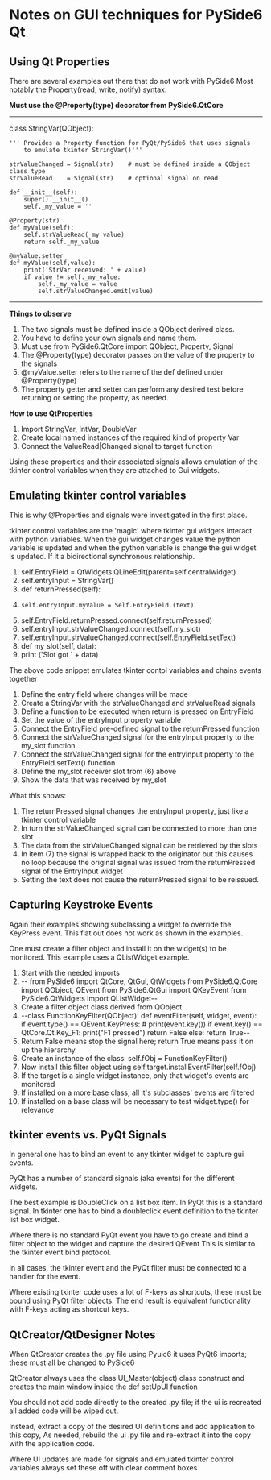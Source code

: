 # Notes on GUI techniques for PySide6 Qt 

## Using Qt Properties

There are several examples out there that do not work with PySide6
Most notably the Property(read, write, notify) syntax.

**Must use the @Property(type) decorator from PySide6.QtCore**

---
class StringVar(QObject):

    ''' Provides a Property function for PyQt/PySide6 that uses signals
        to emulate tkinter StringVar()'''

    strValueChanged = Signal(str)    # must be defined inside a QObject class type
    strValueRead    = Signal(str)    # optional signal on read

    def __init__(self):
        super().__init__()
        self._my_value = ''

    @Property(str)
    def myValue(self):
        self.strValueRead(_my_value)
        return self._my_value

    @myValue.setter
    def myValue(self,value):
        print('StrVar received: ' + value)
        if value != self._my_value:
            self._my_value = value
            self.strValueChanged.emit(value)
---

**Things to observe**
1. The two signals must be defined inside a QObject derived class.
2. You have to define  your own signals and name them.
3. Must use from PySide6.QtCore import QObject, Property, Signal
4. The @Property(type) decorator passes on the value of the property to the signals
5. @myValue.setter refers to the name of the def defined under @Property(type)
6. The property getter and setter can perform any desired test before returning or setting the property, as needed.

**How to use QtProperties**
1. Import StringVar, IntVar, DoubleVar
2. Create local named instances of the required kind of property Var
3. Connect the <type>ValueRead|Changed signal to target function

Using these properties and their associated signals allows emulation of the tkinter control variables when they are attached to Gui widgets.

## Emulating tkinter control variables

This is why @Properties and signals were investigated in the first place.

tkinter control variables are the 'magic' where tkinter gui widgets interact with python variables.
When the gui widget changes value the python variable is updated and when the python variable is change the gui widget is updated.
If it a bidirectional synchronous relationship.

1. self.EntryField = QtWidgets.QLineEdit(parent=self.centralwidget)
2. self.entryInput = StringVar()
3. def returnPressed(self):
4.     self.entryInput.myValue = Self.EntryField.(text)
5. self.EntryField.returnPressed.connect(self.returnPressed)
6. self.entryInput.strValueChanged.connect(self.my_slot)
7. self.entryInput.strValueChanged.connect(self.EntryField.setText)
8. def my_slot(self, data):
9.    print ('Slot got ' + data)

The above code snippet emulates tkinter contol variables and chains events together
1. Define the entry field where changes will be made
2. Create a StringVar with the strValueChanged and strValueRead signals
3. Define a function to be executed when return is pressed on EntryField
4. Set the value of the entryInput property variable
5. Connect the EntryField pre-defined signal to the returnPressed function
6. Connect the strValueChanged signal for the entryInput property to the my_slot function
7. Connect the strValueChanged signal for the entryInput property to the EntryField.setText() function
8. Define the my_slot receiver slot from (6) above
9. Show the data that was received by my_slot

What this shows:
1. The returnPressed signal changes the entryInput property, just like a tkinter control variable
2. In turn the strValueChanged signal can be connected to more than one slot
3. The data from the strValueChanged signal can be retrieved by the slots
4. In item (7) the signal is wrapped back to the originator but this causes no loop because
    the original signal was issued from the returnPressed signal of the EntryInput widget
5. Setting the text does not cause the returnPressed signal to be reissued.

## Capturing Keystroke Events

Again their examples showing subclassing a widget to override the KeyPress event.
This flat out does not work as shown in the examples.

One must create a filter object and install it on the widget(s) to be monitored.
This example uses a QListWidget example.

1. Start with the needed imports
2. -- from PySide6 import QtCore, QtGui, QtWidgets
from PySide6.QtCore import QObject, QEvent
from PySide6.QtGui import QKeyEvent
from PySide6.QtWidgets import QListWidget--
3. Create a filter object class derived from QObject
4. --class FunctionKeyFilter(QObject):
    def eventFilter(self, widget, event):
        if event.type() == QEvent.KeyPress:
            # print(event.key())
            if event.key() == QtCore.Qt.Key_F1:
                print("F1 pressed")
            return False
        else:
            return True--
5. Return False means stop the signal here; return True means pass it on up the hierarchy
6. Create an instance of the class: self.fObj = FunctionKeyFilter()
7. Now install this filter object using self.target.installEventFilter(self.fObj)
8. If the target is a single widget instance, only that widget's events are monitored
9. If installed on a more base class, all it's subclasses' events are filtered
10. If installed on a base class will be necessary to test widget.type() for relevance


## tkinter events vs. PyQt Signals

In general one has to bind an event to any tkinter widget to capture gui events.

PyQt has a number of standard signals (aka events) for the different widgets.

The best example is DoubleClick on a list box item. In PyQt this is a standard signal.
In tkinter one has to bind a doubleclick event definition to the tkinter list box widget.

Where there is no standard PyQt event you have to go create and bind a filter object to the widget and capture the desired QEvent
This is similar to the tkinter event bind protocol.

In all cases, the tkinter event and the PyQt filter must be connected to a handler for the event.

Where existing tkinter code uses a lot of F-keys as shortcuts, these must be bound using PyQt filter objects.
The end result is equivalent functionality with F-keys acting as shortcut keys.

## QtCreator/QtDesigner Notes

When QtCreator creates the .py file using Pyuic6 it uses PyQt6 imports; these must all be changed to PySide6

QtCreator always uses the class UI_Master(object) class construct and creates the main window inside the def setUpUI function

You should not add code directly to the created .py file; if the ui is recreated all added code will be wiped out.

Instead, extract a copy of the desired UI definitions and add application to this copy, 
As needed, rebuild the ui .py file and re-extract it into the copy with the application code.

Where UI updates are made for signals and emulated tkinter control variables always set these off with clear comment boxes

